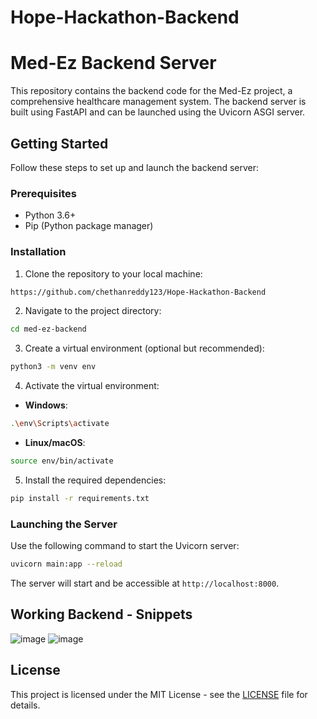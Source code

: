 # Hope-Hackathon-Backend


# Med-Ez Backend Server

This repository contains the backend code for the Med-Ez project, a comprehensive healthcare management system. The backend server is built using FastAPI and can be launched using the Uvicorn ASGI server.

## Getting Started

Follow these steps to set up and launch the backend server:

### Prerequisites

- Python 3.6+
- Pip (Python package manager)

### Installation

1. Clone the repository to your local machine:

```bash
https://github.com/chethanreddy123/Hope-Hackathon-Backend
```

2. Navigate to the project directory:

```bash
cd med-ez-backend
```

3. Create a virtual environment (optional but recommended):

```bash
python3 -m venv env
```

4. Activate the virtual environment:

- **Windows**:

```bash
.\env\Scripts\activate
```

- **Linux/macOS**:

```bash
source env/bin/activate
```

5. Install the required dependencies:

```bash
pip install -r requirements.txt
```

### Launching the Server

Use the following command to start the Uvicorn server:

```bash
uvicorn main:app --reload
```

The server will start and be accessible at `http://localhost:8000`.

## Working Backend - Snippets
![image](https://github.com/chethanreddy123/Hope-Hackathon-Backend/assets/69640722/661f58db-ae4a-4e26-8a5b-06cec484ef74)
![image](https://github.com/chethanreddy123/Hope-Hackathon-Backend/assets/69640722/be79aeea-efdd-45f8-8ec1-ee02469a7d30)


## License

This project is licensed under the MIT License - see the [LICENSE](LICENSE) file for details.
```
